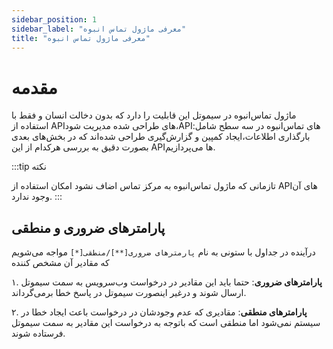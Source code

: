 ```yaml
---
sidebar_position: 1
sidebar_label: "معرفی ماژول تماس انبوه"
title: "معرفی ماژول تماس انبوه"
---
```



# مقدمه

ماژول تماس‌انبوه در سیموتل این قابلیت را دارد که بدون دخالت انسان و فقط با استفاده از APIهای طراحی شده مدیریت شود،APIهای تماس‌انبوه در سه سطح شامل: 
بارگذاری اطلا‌عات،ایجاد کمپین و گزارش‌گیری طراحی شده‌اند که در بخش‌های بعدی بصورت دقیق به بررسی هرکدام از این APIها می‌پردازیم.

:::tip نکته

تا‌زمانی که ماژول تماس‌انبوه به مرکز تماس اضاف نشود امکان استفاده از APIهای آن وجود ندارد. 
:::


## پارامترهای ضروری و منطقی

درآینده در جداول با ستونی به نام `پارمترهای ضروری[**]/منطقی[*]` مواجه می‌شویم که مقادیر آن مشخص کننده

۱. **پارامترهای ضروری**: حتما باید این مقادیر در درخواست وب‌سرویس به سمت سیموتل ارسال شوند و درغیر اینصورت سیموتل در پاسخ خطا برمی‌گرداند.

۲. **پارامترهای منطقی**: مقادیری که عدم وجودشان در درخواست باعث ایجاد خطا در سیستم نمی‌شود اما منطقی است که باتوجه به درخواست این مقادیر به سمت سیموتل فرستاده شوند.